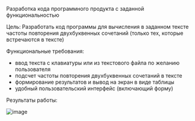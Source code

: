 Разработка кода программного продукта с заданной функциональностью

Цель:
Разработать код программы для вычисления в заданном тексте частоты повторения двухбуквенных сочетаний (только тех, которые встречаются в тексте)

Функциональные требования:

 - ввод текста с клавиатуры или из текстового файла по желанию пользователя
 - подсчет частоты повторения двухбуквенных сочетаний в тексте
 - формирование результатов и вывод на экран в виде таблицы
 - удобный пользовательский интерфейс (включающий форму)


Результаты работы:

![image](https://user-images.githubusercontent.com/91782001/177382581-21cc2046-bce7-4c7f-91a9-f079aaa83cde.png)

